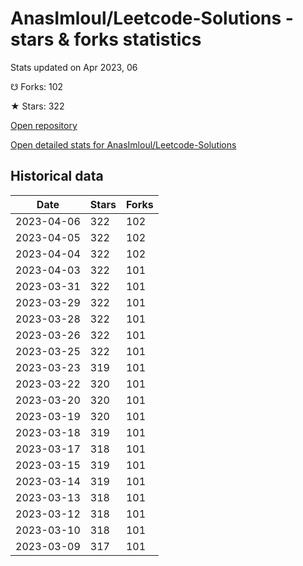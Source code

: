 # AnasImloul/Leetcode-Solutions - stars & forks statistics

Stats updated on Apr 2023, 06

☋ Forks: 102

★ Stars: 322

[Open repository](https://github.com/AnasImloul/Leetcode-Solutions)

[Open detailed stats for AnasImloul/Leetcode-Solutions](https://reviewgithub.com/rep/AnasImloul/Leetcode-Solutions)

## Historical data
| Date | Stars | Forks |
|------|-------|-------|
| 2023-04-06 | 322 | 102 | 
| 2023-04-05 | 322 | 102 | 
| 2023-04-04 | 322 | 102 | 
| 2023-04-03 | 322 | 101 | 
| 2023-03-31 | 322 | 101 | 
| 2023-03-29 | 322 | 101 | 
| 2023-03-28 | 322 | 101 | 
| 2023-03-26 | 322 | 101 | 
| 2023-03-25 | 322 | 101 | 
| 2023-03-23 | 319 | 101 | 
| 2023-03-22 | 320 | 101 | 
| 2023-03-20 | 320 | 101 | 
| 2023-03-19 | 320 | 101 | 
| 2023-03-18 | 319 | 101 | 
| 2023-03-17 | 318 | 101 | 
| 2023-03-15 | 319 | 101 | 
| 2023-03-14 | 319 | 101 | 
| 2023-03-13 | 318 | 101 | 
| 2023-03-12 | 318 | 101 | 
| 2023-03-10 | 318 | 101 | 
| 2023-03-09 | 317 | 101 | 

